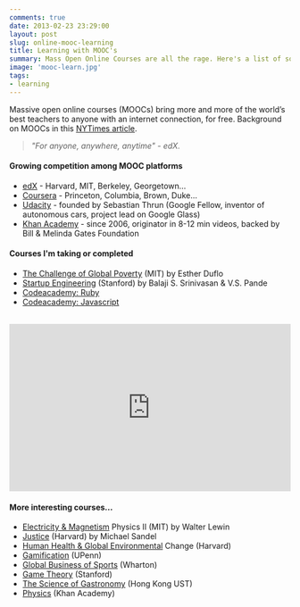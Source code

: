 ```yaml
---
comments: true
date: 2013-02-23 23:29:00
layout: post
slug: online-mooc-learning
title: Learning with MOOC's
summary: Mass Open Online Courses are all the rage. Here's a list of some great free courses.
image: 'mooc-learn.jpg'
tags:
- learning
---
```


Massive open online courses (MOOCs) bring more and more of the world’s best teachers to anyone with an internet connection, for free. Background on MOOCs in this [NYTimes article][].

> *"For anyone, anywhere, anytime" - edX.*

#### Growing competition among MOOC platforms

  -   [edX][] - Harvard, MIT, Berkeley, Georgetown…
  -   [Coursera][] - Princeton, Columbia, Brown, Duke…
  -   [Udacity][] - founded by Sebastian Thrun (Google Fellow, inventor of autonomous cars, project lead on Google Glass)
  -   [Khan Academy][] - since 2006, originator in 8-12 min videos, backed by Bill & Melinda Gates Foundation

#### Courses I'm taking or completed

  -   [The Challenge of Global Poverty][] (MIT) by Esther Duflo
  -   [Startup Engineering][] (Stanford) by Balaji S. Srinivasan & V.S. Pande
  -   [Codeacademy: Ruby][]
  -   [Codeacademy: Javascript][]

<br />
<iframe frameborder="0" height="300" src="http://www.youtube.com/embed/gM95HHI4gLk" width="100%"></iframe>
<br />

#### More interesting courses...
  -   [Electricity & Magnetism][] Physics II (MIT) by Walter Lewin
  -   [Justice][] (Harvard) by Michael Sandel
  -   [Human Health & Global Environmental][] Change (Harvard)
  -   [Gamification][] (UPenn)
  -   [Global Business of Sports][] (Wharton)
  -   [Game Theory][] (Stanford)
  -   [The Science of Gastronomy][] (Hong Kong UST)
  -   [Physics][] (Khan Academy)

  [NYTimes article]: http://www.nytimes.com/2012/11/04/education/edlife/massive-open-online-courses-are-multiplying-at-a-rapid-pace.html?_r=1&amp;
  [edX]: https://www.edx.org
  [Coursera]: https://www.coursera.org
  [Udacity]: https://www.udacity.com/
  [Khan Academy]: https://www.khanacademy.org/
  [The Challenge of Global Poverty]: https://www.edx.org/courses/MITx/14.73x/2013_Spring/about
  [Startup Engineering]: https://www.coursera.org/course/startup
  [Electricity & Magnetism]: https://www.edx.org/courses/MITx/8.02x/2013_Spring/about
  [Justice]: https://www.edx.org/courses/HarvardX/ER22x/2013_Spring/about
  [Human Health & Global Environmental]: https://www.edx.org/courses/HarvardX/PH278x/2013_Spring/about
  [Gamification]: https://www.coursera.org/course/gamification
  [Global Business of Sports]: https://www.coursera.org/course/globalsportsbusiness
  [Game Theory]: https://www.coursera.org/course/gametheory
  [The Science of Gastronomy]: https://www.coursera.org/course/scigast
  [Physics]: https://www.khanacademy.org/science/physics
  [Codeacademy: Ruby]: http://www.codecademy.com/tracks/ruby
  [Codeacademy: Javascript]: http://www.codecademy.com/tracks/javascript